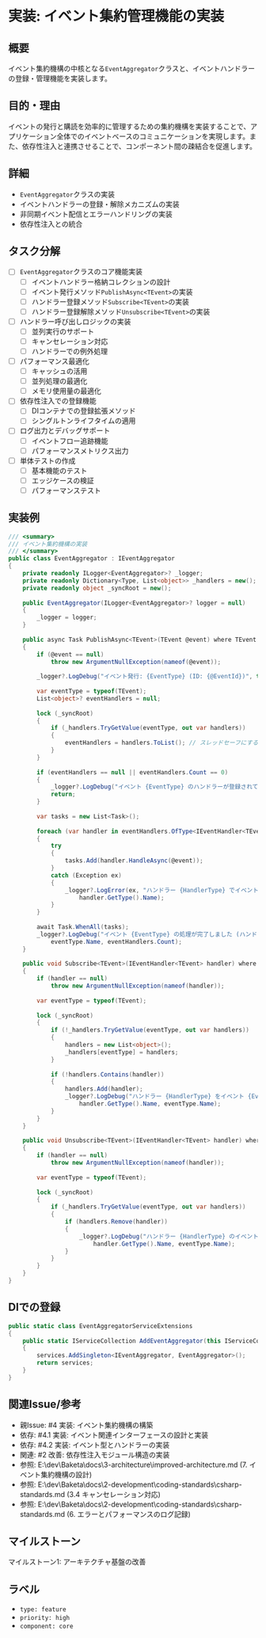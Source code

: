 # 実装: イベント集約管理機能の実装

## 概要
イベント集約機構の中核となる`EventAggregator`クラスと、イベントハンドラーの登録・管理機能を実装します。

## 目的・理由
イベントの発行と購読を効率的に管理するための集約機構を実装することで、アプリケーション全体でのイベントベースのコミュニケーションを実現します。また、依存性注入と連携させることで、コンポーネント間の疎結合を促進します。

## 詳細
- `EventAggregator`クラスの実装
- イベントハンドラーの登録・解除メカニズムの実装
- 非同期イベント配信とエラーハンドリングの実装
- 依存性注入との統合

## タスク分解
- [ ] `EventAggregator`クラスのコア機能実装
  - [ ] イベントハンドラー格納コレクションの設計
  - [ ] イベント発行メソッド`PublishAsync<TEvent>`の実装
  - [ ] ハンドラー登録メソッド`Subscribe<TEvent>`の実装
  - [ ] ハンドラー登録解除メソッド`Unsubscribe<TEvent>`の実装
- [ ] ハンドラー呼び出しロジックの実装
  - [ ] 並列実行のサポート
  - [ ] キャンセレーション対応
  - [ ] ハンドラーでの例外処理
- [ ] パフォーマンス最適化
  - [ ] キャッシュの活用
  - [ ] 並列処理の最適化
  - [ ] メモリ使用量の最適化
- [ ] 依存性注入での登録機能
  - [ ] DIコンテナでの登録拡張メソッド
  - [ ] シングルトンライフタイムの適用
- [ ] ログ出力とデバッグサポート
  - [ ] イベントフロー追跡機能
  - [ ] パフォーマンスメトリクス出力
- [ ] 単体テストの作成
  - [ ] 基本機能のテスト
  - [ ] エッジケースの検証
  - [ ] パフォーマンステスト

## 実装例
```csharp
/// <summary>
/// イベント集約機構の実装
/// </summary>
public class EventAggregator : IEventAggregator
{
    private readonly ILogger<EventAggregator>? _logger;
    private readonly Dictionary<Type, List<object>> _handlers = new();
    private readonly object _syncRoot = new();
    
    public EventAggregator(ILogger<EventAggregator>? logger = null)
    {
        _logger = logger;
    }
    
    public async Task PublishAsync<TEvent>(TEvent @event) where TEvent : IEvent
    {
        if (@event == null)
            throw new ArgumentNullException(nameof(@event));
            
        _logger?.LogDebug("イベント発行: {EventType} (ID: {@EventId})", typeof(TEvent).Name, @event.Id);
        
        var eventType = typeof(TEvent);
        List<object>? eventHandlers = null;
        
        lock (_syncRoot)
        {
            if (_handlers.TryGetValue(eventType, out var handlers))
            {
                eventHandlers = handlers.ToList(); // スレッドセーフにするため複製
            }
        }
        
        if (eventHandlers == null || eventHandlers.Count == 0)
        {
            _logger?.LogDebug("イベント {EventType} のハンドラーが登録されていません", eventType.Name);
            return;
        }
        
        var tasks = new List<Task>();
        
        foreach (var handler in eventHandlers.OfType<IEventHandler<TEvent>>())
        {
            try
            {
                tasks.Add(handler.HandleAsync(@event));
            }
            catch (Exception ex)
            {
                _logger?.LogError(ex, "ハンドラー {HandlerType} でイベント処理中にエラーが発生しました", 
                    handler.GetType().Name);
            }
        }
        
        await Task.WhenAll(tasks);
        _logger?.LogDebug("イベント {EventType} の処理が完了しました (ハンドラー数: {HandlerCount})", 
            eventType.Name, eventHandlers.Count);
    }
    
    public void Subscribe<TEvent>(IEventHandler<TEvent> handler) where TEvent : IEvent
    {
        if (handler == null)
            throw new ArgumentNullException(nameof(handler));
            
        var eventType = typeof(TEvent);
        
        lock (_syncRoot)
        {
            if (!_handlers.TryGetValue(eventType, out var handlers))
            {
                handlers = new List<object>();
                _handlers[eventType] = handlers;
            }
            
            if (!handlers.Contains(handler))
            {
                handlers.Add(handler);
                _logger?.LogDebug("ハンドラー {HandlerType} をイベント {EventType} に登録しました", 
                    handler.GetType().Name, eventType.Name);
            }
        }
    }
    
    public void Unsubscribe<TEvent>(IEventHandler<TEvent> handler) where TEvent : IEvent
    {
        if (handler == null)
            throw new ArgumentNullException(nameof(handler));
            
        var eventType = typeof(TEvent);
        
        lock (_syncRoot)
        {
            if (_handlers.TryGetValue(eventType, out var handlers))
            {
                if (handlers.Remove(handler))
                {
                    _logger?.LogDebug("ハンドラー {HandlerType} のイベント {EventType} 登録を解除しました", 
                        handler.GetType().Name, eventType.Name);
                }
            }
        }
    }
}
```

## DIでの登録
```csharp
public static class EventAggregatorServiceExtensions
{
    public static IServiceCollection AddEventAggregator(this IServiceCollection services)
    {
        services.AddSingleton<IEventAggregator, EventAggregator>();
        return services;
    }
}
```

## 関連Issue/参考
- 親Issue: #4 実装: イベント集約機構の構築
- 依存: #4.1 実装: イベント関連インターフェースの設計と実装
- 依存: #4.2 実装: イベント型とハンドラーの実装
- 関連: #2 改善: 依存性注入モジュール構造の実装
- 参照: E:\dev\Baketa\docs\3-architecture\improved-architecture.md (7. イベント集約機構の設計)
- 参照: E:\dev\Baketa\docs\2-development\coding-standards\csharp-standards.md (3.4 キャンセレーション対応)
- 参照: E:\dev\Baketa\docs\2-development\coding-standards\csharp-standards.md (6. エラーとパフォーマンスのログ記録)

## マイルストーン
マイルストーン1: アーキテクチャ基盤の改善

## ラベル
- `type: feature`
- `priority: high`
- `component: core`
